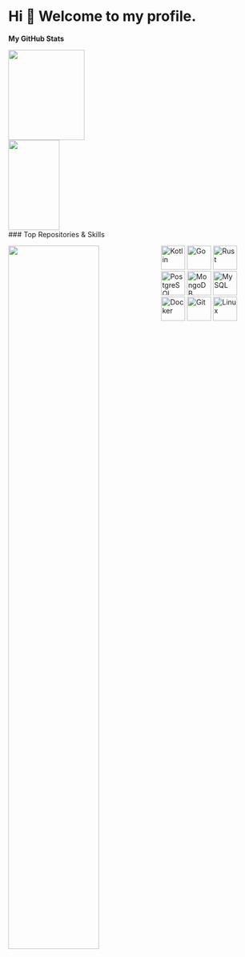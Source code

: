 Hi 👋 Welcome to my profile.
=============================================================================================================================
<b>My GitHub Stats</b>
<div>
    <img width="55%" height="180em"  src="https://github-readme-stats-silk-delta-92.vercel.app/api?username=koliy82&show_icons=true&theme=radical&include_all_commits=true&count_private=true"/>
    <img width="45%" height="180em" src="https://github-readme-stats-silk-delta-92.vercel.app/api/top-langs/?username=koliy82&layout=compact&count_private=true&theme=radical&exclude_repo=github-readme-stats&hide=jupyter%20notebook,pascal,CMake"/>
</div>
### Top Repositories & Skills
<div>
    <div align="left">
        <a href="https://github.com/koliy82/go_tg_bot" align="left"><img align="left" width="60%" src="https://github-readme-stats-silk-delta-92.vercel.app/api/pin/?username=koliy82&repo=go_tg_bot&title_color=0891b2&text_color=ffffff&icon_color=0891b2&bg_color=1c1917&hide_border=true&locale=en" /></a>
    </div>
    <div>
        <p width="55%" align="left">
            <a href="https://kotlinlang.org/" target="_blank" rel="noreferrer"><img
                    src="https://raw.githubusercontent.com/danielcranney/readme-generator/main/public/icons/skills/kotlin-colored.svg"
                    width="48" height="48" alt="Kotlin" /></a>
            <a href="https://go.dev/doc/" target="_blank" rel="noreferrer"><img
                    src="https://raw.githubusercontent.com/danielcranney/readme-generator/main/public/icons/skills/go-colored.svg"
                    width="48" height="48" alt="Go" /></a>
            <a href="https://www.rust-lang.org/" target="_blank" rel="noreferrer"><img
                    src="https://raw.githubusercontent.com/danielcranney/readme-generator/main/public/icons/skills/rust.svg"
                    width="48" height="48" alt="Rust" /></a><br/>
            <a href="https://www.postgresql.org/" target="_blank" rel="noreferrer"><img
                    src="https://raw.githubusercontent.com/danielcranney/readme-generator/main/public/icons/skills/postgresql-colored.svg"
                    width="48" height="48" alt="PostgreSQL" /></a>
            <a href="https://www.mongodb.com/" target="_blank" rel="noreferrer"><img
                    src="https://raw.githubusercontent.com/danielcranney/readme-generator/main/public/icons/skills/mongodb-colored.svg"
                    width="48" height="48" alt="MongoDB" /></a>
            <a href="https://www.mysql.com/" target="_blank" rel="noreferrer"><img
                    src="https://raw.githubusercontent.com/danielcranney/readme-generator/main/public/icons/skills/mysql-colored.svg"
                    width="48" height="48" alt="MySQL" /></a><br/>
            <a href="https://www.docker.com/" target="_blank" rel="noreferrer"><img
                src="https://raw.githubusercontent.com/danielcranney/readme-generator/main/public/icons/skills/docker-colored.svg"
                width="48" height="48" alt="Docker" /></a>
            <a href="https://git-scm.com/" target="_blank" rel="noreferrer"><img
                src="https://raw.githubusercontent.com/danielcranney/readme-generator/main/public/icons/skills/git-colored.svg"
                width="48" height="48" alt="Git" /></a>
            <a href="https://www.linux.org" target="_blank" rel="noreferrer"><img
                    src="https://raw.githubusercontent.com/danielcranney/readme-generator/main/public/icons/skills/linux-colored.svg"
                    width="48" height="48" alt="Linux" /></a>
        </p>
    </div>
</div>
